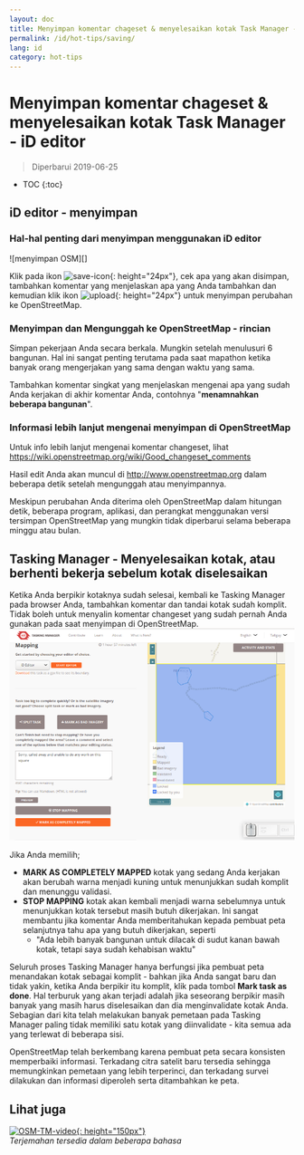 ```yaml
---
layout: doc
title: Menyimpan komentar chageset & menyelesaikan kotak Task Manager - iD editor
permalink: /id/hot-tips/saving/
lang: id
category: hot-tips
---
```


Menyimpan komentar chageset & menyelesaikan kotak Task Manager - iD editor
============

> Diperbarui 2019-06-25

- TOC
{:toc}

iD editor - menyimpan
------------------

### Hal-hal penting dari menyimpan menggunakan iD editor ###

![menyimpan OSM][]


Klik pada ikon ![save-icon]{: height="24px"}, cek apa yang akan disimpan, tambahkan komentar yang menjelaskan apa yang Anda tambahkan dan kemudian klik ikon ![upload]{: height="24px"} untuk menyimpan perubahan ke OpenStreetMap.  

### Menyimpan dan Mengunggah ke OpenStreetMap - rincian ###

Simpan pekerjaan Anda secara berkala. Mungkin setelah menulusuri 6 bangunan. Hal ini sangat penting terutama pada saat mapathon ketika banyak orang mengerjakan yang sama dengan waktu yang sama.  

Tambahkan komentar singkat yang menjelaskan mengenai apa yang sudah Anda kerjakan di akhir komentar Anda, contohnya "**menamnahkan beberapa bangunan**".  

### Informasi lebih lanjut mengenai menyimpan di OpenStreetMap ###

Untuk info lebih lanjut mengenai komentar changeset, lihat <https://wiki.openstreetmap.org/wiki/Good_changeset_comments>  

Hasil edit Anda akan muncul di <http://www.openstreetmap.org> dalam beberapa detik setelah mengunggah atau menyimpannya.  

Meskipun perubahan Anda diterima oleh OpenStreetMap dalam hitungan detik, beberapa program, aplikasi, dan perangkat menggunakan versi tersimpan OpenStreetMap yang mungkin tidak diperbarui selama beberapa minggu atau bulan.  

Tasking Manager - Menyelesaikan kotak, atau berhenti bekerja sebelum kotak diselesaikan  
-------------------------------------------------------------------

Ketika Anda berpikir kotaknya sudah selesai, kembali ke Tasking Manager pada browser Anda, tambahkan komentar dan tandai kotak sudah komplit. Tidak boleh untuk menyalin komentar changeset yang sudah pernah Anda gunakan pada saat menyimpan di OpenStreetMap.  
![Stop Mapping][]  

Jika Anda memilih;

- **MARK AS COMPLETELY MAPPED** kotak yang sedang Anda kerjakan akan berubah warna menjadi kuning untuk menunjukkan sudah komplit dan menunggu validasi.  
- **STOP MAPPING** kotak akan kembali menjadi warna sebelumnya untuk menunjukkan kotak tersebut masih butuh dikerjakan. Ini sangat membantu jika komentar Anda memberitahukan kepada pembuat peta selanjutnya tahu apa yang butuh dikerjakan, seperti  
    - "Ada lebih banyak bangunan untuk dilacak di sudut kanan bawah kotak, tetapi saya sudah kehabisan waktu"  

Seluruh proses Tasking Manager hanya berfungsi jika pembuat peta menandakan kotak sebagai komplit - bahkan jika Anda sangat baru dan tidak yakin, ketika Anda berpikir itu komplit, klik pada tombol **Mark task as done**. Hal terburuk yang akan terjadi adalah jika seseorang berpikir masih banyak yang masih harus diselesaikan dan dia menginvalidate kotak Anda. Sebagian dari kita telah melakukan banyak pemetaan pada Tasking Manager paling tidak memiliki satu kotak yang diinvalidate - kita semua ada yang terlewat di beberapa sisi.  

OpenStreetMap telah berkembang karena pembuat peta secara konsisten memperbaiki informasi. Terkadang citra satelit baru tersedia sehingga memungkinkan pemetaan yang lebih terperinci, dan terkadang survei dilakukan dan informasi diperoleh serta ditambahkan ke peta.   

Lihat juga  
---------

[![OSM-TM-video]{: height="150px"}](https://www.youtube.com/watch?v=_feTGQXLf_M&list=PLb9506_-6FMHZ3nwn9heri3xjQKrSq1hN&index=9 "Humanitarian OpenStreetMap Team - Video Tutorial Tasking Manager")  
*Terjemahan tersedia dalam beberapa bahasa*  



[saving OSM]:/images/hot-tips/saving.gif
[keymon]:/images/hot-tips/keymon.png
[Stop Mapping]:/images/hot-tips/20190625-TM-stop-mapping-800px.png
[id issues icon]: /images/hot-tips/id-issues.png
[warn when mapping]: /images/hot-tips/20190625-warn-when-mapping.png
[id issues]: /images/hot-tips/20190625-id-issues.png
[id issues everywhere]: /images/hot-tips/20190625-id-issues-everywhere.png
[save-icon]: /images/beginner/save-icon.png "Save icon"
[upload]: /images/beginner/upload.png "Upload"
[arrow-up]: /images/arrow-up.png
[OSM-TM-video]: /images/hot-tips/OSM-TM-video.png "Humanitarian OpenStreetMap Team - Video Tutorial Tasking Manager"